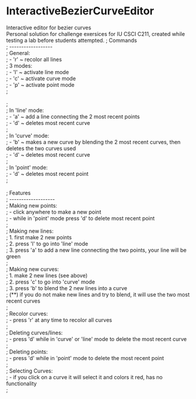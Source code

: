 # InteractiveBezierCurveEditor
Interactive editor for bezier curves </br >
Personal solution for challenge exersices for IU CSCI C211, created while testing a lab before students attempted.
; Commands </br >
; ------------------ </br >
; General: </br >
;  - 'r' ~ recolor all lines </br >
;  3 modes: </br >
;      - 'l' ~ activate line mode </br >
;      - 'c' ~ activate curve mode </br >
;      - 'p' ~ activate point mode </br >
; </br >  
; </br >
;  In 'line' mode: </br >
;      - 'a' ~ add a line connecting the 2 most recent points </br >
;      - 'd' ~ deletes most recent curve  </br >
; </br >
;  In 'curve' mode:  </br >
;      - 'b' ~ makes a new curve by blending the 2 most recent curves, then deletes the two curves used </br >
;      - 'd' ~ deletes  most recent curve </br >
;    </br >
;  In 'point' mode: </br >
;      - 'd' ~ deletes most recent point </br >
; </br >
 </br >
; Features </br >
; ------------------- </br >
;  Making new points: </br >
;      - click anywhere to make a new point </br >
;      - while in 'point' mode press 'd' to delete most recent point </br >
; </br >
;  Making new lines: </br >
;      1. first make 2 new points </br >
;      2. press 'l' to go into 'line' mode  </br >
;      3. press 'a' to add a new line connecting the two points, your line will be green </br >
; </br >
;  Making new curves: </br >
;      1. make 2 new lines (see above) </br >
;      2. press 'c' to go into 'curve' mode </br >
;      3. press 'b' to blend the 2 new lines into a curve </br >
;     (**) if you do not make new lines and try to blend, it will use the two most recent curves </br >
; </br >
;  Recolor curves: </br >
;    - press 'r' at any time to recolor all curves </br >
; </br >
;  Deleting curves/lines: </br >
;   - press 'd' while in 'curve' or 'line' mode to delete the most recent curve </br >
; </br >
;  Deleting points: </br >
;   - press 'd' while in 'point' mode to delete the most recent point </br >
; </br >
;  Selecting Curves: </br >
;   - if you click on a curve it will select it and colors it red, has no functionality </br >
; </br >
